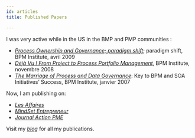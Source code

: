 ```yaml
---
id: articles
title: Published Papers

---
```

I was very active while in the US in the BMP and PMP communities :

* [_Process Ownership and Governance; paradigm shift_](https://www.bpminstitute.org/resources/articles/process-ownership-and-governance-paradigm-shift); paradigm shift, BPM Institute, avril 2009
* [_Déjà Vu ! From Project to Process Portfolio Management_](https://www.bpminstitute.org/resources/articles/d%C3%A9j%C3%A0-vu-project-process-portfolio-management), BPM Institute, novembre 2008
* [_The Marriage of Process and Data Governance_](https://www.bpminstitute.org/resources/articles/marriage-process-and-data-governance-key-bpm-and-soa-initiatives-success): Key to BPM and SOA Initiatives’ Success, BPM Institute, janvier 2007

Now, I am publishing on:

* [_Les Affaires_](https://www.lesaffaires.com/auteur/nancy-bilodeau/2403)
* [_MindSet Entrepreneur_](https://www.mindset-entrepreneur.com/author/nancybilodeau/)
* [_Journal Action PME_](https://www.journalactionpme.com/author/nancy-bilodeau/)

Visit my [_blog_](https://nancy-bilodeau-refonte.vercel.app/blogue) for all my publications.